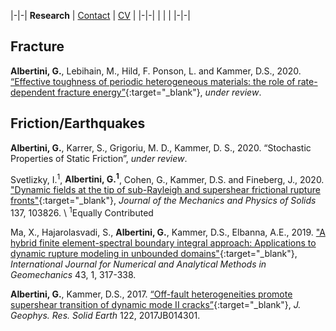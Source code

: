 |-|-|
**Research** | [Contact](contact.md) | [CV](gabriele_albertini_vitae.pdf) |
|-|-|
| | |
|-|-|

## Fracture ##

**Albertini, G.**, Lebihain, M., Hild, F. Ponson, L. and Kammer, D.S., 2020. 
[“Effective toughness of periodic heterogeneous materials: the role of rate-dependent fracture energy”](https://arxiv-org.proxy.library.cornell.edu/pdf/2003.13805){:target="_blank"}, 
*under review*.

## Friction/Earthquakes ##

**Albertini, G.**, Karrer, S., Grigoriu, M. D., Kammer, D. S., 2020. “Stochastic Properties of Static Friction”,
*under review*.


Svetlizky, I.<sup>1</sup>, **Albertini, G.<sup>1</sup>**, Cohen, G., Kammer, D.S. and Fineberg, J., 2020. 
["Dynamic fields at the tip of sub-Rayleigh and supershear frictional rupture fronts"](https://doi.org/10.1016/j.jmps.2019.103826){:target="_blank"}, 
*Journal of the Mechanics and Physics of Solids* 137, 103826. \\
<sup>1</sup>Equally Contributed

Ma, X., Hajarolasvadi, S., **Albertini, G.**, Kammer, D.S., Elbanna, A.E., 2019. 
["A hybrid finite element-spectral boundary integral approach: Applications to dynamic rupture modeling in unbounded domains"](https://doi.org/10.1002/nag.2865){:target="_blank"},
*International Journal for Numerical and Analytical Methods in Geomechanics* 43, 1, 317-338. 

**Albertini, G.**, Kammer, D.S., 2017. 
[“Off-fault heterogeneities promote supershear transition of dynamic mode II cracks”](https://doi.org/10.1002/2017JB014301){:target="_blank"},
*J. Geophys. Res. Solid Earth* 122, 2017JB014301.

 


 
